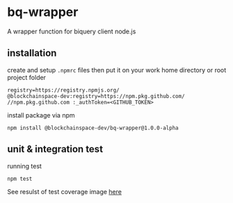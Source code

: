 # bq-wrapper
A wrapper function for biquery client node.js

## installation
create and setup `.npmrc` files then put it on your work home directory or root project folder
```
registry=https://registry.npmjs.org/
@blockchainspace-dev:registry=https://npm.pkg.github.com/
//npm.pkg.github.com :_authToken=<GITHUB_TOKEN>
```
install package via npm
```
npm install @blockchainspace-dev/bq-wrapper@1.0.0-alpha
```

## unit & integration test
running test
```
npm test
```
See resulst of test coverage image [here](https://github.com/BlockchainSpace-Dev/bq-wrapper/blob/main/test-coverage.png)

